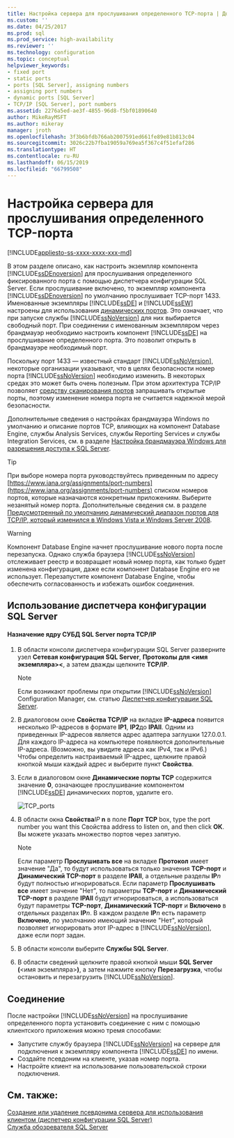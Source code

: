 ```yaml
---
title: Настройка сервера для прослушивания определенного TCP-порта | Документы Майкрософт
ms.custom: ''
ms.date: 04/25/2017
ms.prod: sql
ms.prod_service: high-availability
ms.reviewer: ''
ms.technology: configuration
ms.topic: conceptual
helpviewer_keywords:
- fixed port
- static ports
- ports [SQL Server], assigning numbers
- assigning port numbers
- dynamic ports [SQL Server]
- TCP/IP [SQL Server], port numbers
ms.assetid: 2276a5ed-ae3f-4855-96d8-f5bf01890640
author: MikeRayMSFT
ms.author: mikeray
manager: jroth
ms.openlocfilehash: 3f3b6bfdb766ab2007591ed661fe89e81b813c04
ms.sourcegitcommit: 3026c22b7fba19059a769ea5f367c4f51efaf286
ms.translationtype: HT
ms.contentlocale: ru-RU
ms.lasthandoff: 06/15/2019
ms.locfileid: "66799508"
---
```

# <a name="configure-a-server-to-listen-on-a-specific-tcp-port"></a>Настройка сервера для прослушивания определенного TCP-порта
[!INCLUDE[appliesto-ss-xxxx-xxxx-xxx-md](../../includes/appliesto-ss-xxxx-xxxx-xxx-md.md)]

  В этом разделе описано, как настроить экземпляр компонента [!INCLUDE[ssDEnoversion](../../includes/ssdenoversion-md.md)] для прослушивания определенного фиксированного порта с помощью диспетчера конфигурации SQL Server. Если прослушивание включено, то экземпляр компонента [!INCLUDE[ssDEnoversion](../../includes/ssdenoversion-md.md)] по умолчанию прослушивает TCP-порт 1433. Именованные экземпляры [!INCLUDE[ssDE](../../includes/ssde-md.md)] и [!INCLUDE[ssEW](../../includes/ssew-md.md)] настроены для использования [динамических портов](../../tools/configuration-manager/tcp-ip-properties-ip-addresses-tab.md). Это означает, что при запуске службы [!INCLUDE[ssNoVersion](../../includes/ssnoversion-md.md)] для них выбирается свободный порт. При соединении с именованным экземпляром через брандмауэр необходимо настроить компонент [!INCLUDE[ssDE](../../includes/ssde-md.md)] на прослушивание определенного порта. Это позволит открыть в брандмауэре необходимый порт.  

Поскольку порт 1433 — известный стандарт [!INCLUDE[ssNoVersion](../../includes/ssnoversion-md.md)], некоторые организации указывают, что в целях безопасности номер порта [!INCLUDE[ssNoVersion](../../includes/ssnoversion-md.md)] необходимо изменить. В некоторых средах это может быть очень полезным. При этом архитектура TCP/IP позволяет [средству сканирования портов](https://wikipedia.org/wiki/Port_scanner) запрашивать открытые порты, поэтому изменение номера порта не считается надежной мерой безопасности.

 Дополнительные сведения о настройках брандмауэра Windows по умолчанию и описание портов TCP, влияющих на компонент Database Engine, службы Analysis Services, службы Reporting Services и службы Integration Services, см. в разделе [Настройка брандмауэра Windows для разрешения доступа к SQL Server](../../sql-server/install/configure-the-windows-firewall-to-allow-sql-server-access.md).  
  
> [!TIP]  
>  При выборе номера порта руководствуйтесь приведенным по адресу [https://www.iana.org/assignments/port-numbers](https://www.iana.org/assignments/port-numbers) списком номеров портов, которые назначаются конкретным приложениям. Выберите незанятый номер порта. Дополнительные сведения см. в разделе [Предусмотренный по умолчанию динамический диапазон портов для TCP/IP, который изменился в Windows Vista и Windows Server 2008](https://support.microsoft.com/kb/929851).  
  
> [!WARNING]  
>  Компонент Database Engine начнет прослушивание нового порта после перезапуска. Однако служба браузера [!INCLUDE[ssNoVersion](../../includes/ssnoversion-md.md)] отслеживает реестр и возвращает новый номер порта, как только будет изменена конфигурация, даже если компонент Database Engine его не использует. Перезапустите компонент Database Engine, чтобы обеспечить согласованность и избежать ошибок соединения.  
  
  
##  <a name="SSMSProcedure"></a> Использование диспетчера конфигурации SQL Server  
  
#### <a name="to-assign-a-tcpip-port-number-to-the-sql-server-database-engine"></a>Назначение ядру СУБД SQL Server порта TCP/IP  
  
1.  В области консоли диспетчера конфигурации SQL Server разверните узел **Сетевая конфигурация SQL Server**, **Протоколы для <имя экземпляра>\<**, а затем дважды щелкните **TCP/IP**.  
  
    > [!NOTE]  
    >  Если возникают проблемы при открытии [!INCLUDE[ssNoVersion](../../includes/ssnoversion-md.md)] Configuration Manager, см. статью [Диспетчер конфигурации SQL Server](../../relational-databases/sql-server-configuration-manager.md).  
  
2.  В диалоговом окне **Свойства TCP/IP** на вкладке **IP-адреса** появится несколько IP-адресов в формате **IP1**, **IP2**до **IPAll**. Одним из приведенных IP-адресов является адрес адаптера заглушки 127.0.0.1. Для каждого IP-адреса на компьютере появляются дополнительные IP-адреса. (Возможно, вы увидите адреса как IPv4, так и IPv6.) Чтобы определить настраиваемый IP-адрес, щелкните правой кнопкой мыши каждый адрес и выберите пункт **Свойства**.  
  
3.  Если в диалоговом окне **Динамические порты TCP** содержится значение **0**, означающее прослушивание компонентом [!INCLUDE[ssDE](../../includes/ssde-md.md)] динамических портов, удалите его.  
  
     ![TCP_ports](../../database-engine/configure-windows/media/tcp-ports.png "TCP_ports")  
  
4.  В области окна **Свойства**_IP_ **n** в поле **Порт TCP** box, type the port number you want this Свойства address to listen on, and then click **ОК**. Вы можете указать множество портов через запятую.

    > [!NOTE] 
    > Если параметр **Прослушивать все** на вкладке **Протокол** имеет значение "Да", то будут использоваться только значения **TCP-порт** и **Динамический TCP-порт** в разделе **IPAll**, а отдельные разделы **IP**_n_ будут полностью игнорироваться. Если параметр **Прослушивать все** имеет значение "Нет", то параметры **TCP-порт** и **Динамический TCP-порт** в разделе **IPAll** будут игнорироваться, а использоваться будут параметры **TCP-порт**, **Динамический TCP-порт** и **Включено** в отдельных разделах **IP**_n_.
    > В каждом разделе **IP**_n_ есть параметр **Включено**, по умолчанию имеющий значение "Нет", который позволяет игнорировать этот IP-адрес в [!INCLUDE[ssNoVersion](../../includes/ssnoversion-md.md)], даже если порт задан.  
  
5.  В области консоли выберите **Службы SQL Server**.  
  
6.  В области сведений щелкните правой кнопкой мыши **SQL Server (**\<имя экземпляра>**)**, а затем нажмите кнопку **Перезагрузка**, чтобы остановить и перезагрузить [!INCLUDE[ssNoVersion](../../includes/ssnoversion-md.md)].  
  
## <a name="connecting"></a>Соединение  
После настройки [!INCLUDE[ssNoVersion](../../includes/ssnoversion-md.md)] на прослушивание определенного порта установить соединение с ним с помощью клиентского приложения можно тремя способами:  
  
-   Запустите службу браузера [!INCLUDE[ssNoVersion](../../includes/ssnoversion-md.md)] на сервере для подключения к экземпляру компонента [!INCLUDE[ssDE](../../includes/ssde-md.md)] по имени.  
-   Создайте псевдоним на клиенте, указав номер порта.  
-   Настройте клиент на использование пользовательской строки подключения.  
  
## <a name="see-also"></a>См. также:  
 [Создание или удаление псевдонима сервера для использования клиентом (диспетчер конфигурации SQL Server)](../../database-engine/configure-windows/create-or-delete-a-server-alias-for-use-by-a-client.md)   
 [Служба обозревателя SQL Server](../../tools/configuration-manager/sql-server-browser-service.md)  
  
  
